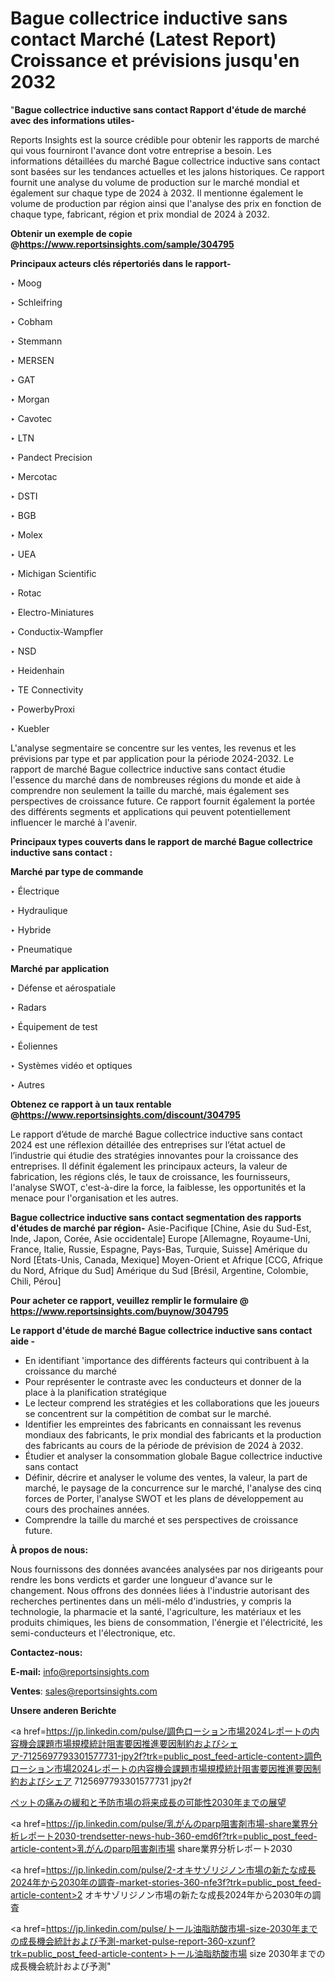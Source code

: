 # Bague collectrice inductive sans contact Marché (Latest Report) Croissance et prévisions jusqu'en 2032

"<strong>Bague collectrice inductive sans contact Rapport d'étude de marché avec des informations utiles-</strong>

Reports Insights est la source crédible pour obtenir les rapports de marché qui vous fourniront l'avance dont votre entreprise a besoin. Les informations détaillées du marché Bague collectrice inductive sans contact sont basées sur les tendances actuelles et les jalons historiques. Ce rapport fournit une analyse du volume de production sur le marché mondial et également sur chaque type de 2024 à 2032. Il mentionne également le volume de production par région ainsi que l'analyse des prix en fonction de chaque type, fabricant, région et prix mondial de 2024 à 2032.

<strong><b>Obtenir un exemple de copie @</b></strong><a href=https://www.reportsinsights.com/sample/304795><strong><b>https://www.reportsinsights.com/sample/304795</b></strong></a>

<b>Principaux acteurs clés répertoriés dans le rapport-</b>

<b> </b>‣ Moog

‣ Schleifring

‣ Cobham

‣ Stemmann

‣ MERSEN

‣ GAT

‣ Morgan

‣ Cavotec

‣ LTN

‣ Pandect Precision

‣ Mercotac

‣ DSTI

‣ BGB

‣ Molex

‣ UEA

‣ Michigan Scientific

‣ Rotac

‣ Electro-Miniatures

‣ Conductix-Wampfler

‣ NSD

‣ Heidenhain

‣ TE Connectivity

‣ PowerbyProxi

‣ Kuebler

L'analyse segmentaire se concentre sur les ventes, les revenus et les prévisions par type et par application pour la période 2024-2032. Le rapport de marché Bague collectrice inductive sans contact étudie l'essence du marché dans de nombreuses régions du monde et aide à comprendre non seulement la taille du marché, mais également ses perspectives de croissance future. Ce rapport fournit également la portée des différents segments et applications qui peuvent potentiellement influencer le marché à l'avenir.

<strong>Principaux types couverts dans le rapport de marché Bague collectrice inductive sans contact :</strong>

<strong>Marché par type de commande</strong>

‣ Électrique

‣ Hydraulique

‣ Hybride

‣ Pneumatique

<strong>Marché par application</strong>

‣ Défense et aérospatiale

‣ Radars

‣ Équipement de test

‣ Éoliennes

‣ Systèmes vidéo et optiques

‣ Autres

<strong><b>Obtenez ce rapport à un taux rentable @</b></strong><a href=https://www.reportsinsights.com/discount/304795><strong><b>https://www.reportsinsights.com/discount/304795</b></strong></a>

Le rapport d’étude de marché Bague collectrice inductive sans contact 2024 est une réflexion détaillée des entreprises sur l’état actuel de l’industrie qui étudie des stratégies innovantes pour la croissance des entreprises. Il définit également les principaux acteurs, la valeur de fabrication, les régions clés, le taux de croissance, les fournisseurs, l'analyse SWOT, c'est-à-dire la force, la faiblesse, les opportunités et la menace pour l'organisation et les autres.

<strong>Bague collectrice inductive sans contact segmentation des rapports d'études de marché par région-</strong>
Asie-Pacifique [Chine, Asie du Sud-Est, Inde, Japon, Corée, Asie occidentale]
Europe [Allemagne, Royaume-Uni, France, Italie, Russie, Espagne, Pays-Bas, Turquie, Suisse]
Amérique du Nord [États-Unis, Canada, Mexique]
Moyen-Orient et Afrique [CCG, Afrique du Nord, Afrique du Sud]
Amérique du Sud [Brésil, Argentine, Colombie, Chili, Pérou]

<strong>Pour acheter ce rapport, veuillez remplir le formulaire @   <a href=https://www.reportsinsights.com/buynow/304795>https://www.reportsinsights.com/buynow/304795</a></strong>

<strong>Le rapport d'étude de marché Bague collectrice inductive sans contact aide -</strong>
<ul>
  <li>En identifiant 'importance des différents facteurs qui contribuent à la croissance du marché</li>
  <li>Pour représenter le contraste avec les conducteurs et donner de la place à la planification stratégique</li>
  <li>Le lecteur comprend les stratégies et les collaborations que les joueurs se concentrent sur la compétition de combat sur le marché.</li>
  <li>Identifier les empreintes des fabricants en connaissant les revenus mondiaux des fabricants, le prix mondial des fabricants et la production des fabricants au cours de la période de prévision de 2024 à 2032.</li>
  <li>Étudier et analyser la consommation globale Bague collectrice inductive sans contact</li>
  <li>Définir, décrire et analyser le volume des ventes, la valeur, la part de marché, le paysage de la concurrence sur le marché, l'analyse des cinq forces de Porter, l'analyse SWOT et les plans de développement au cours des prochaines années.</li>
  <li>Comprendre la taille du marché et ses perspectives de croissance future.</li>
</ul>
<strong>À propos de nous:</strong>

Nous fournissons des données avancées analysées par nos dirigeants pour rendre les bons verdicts et garder une longueur d'avance sur le changement. Nous offrons des données liées à l'industrie autorisant des recherches pertinentes dans un méli-mélo d'industries, y compris la technologie, la pharmacie et la santé, l'agriculture, les matériaux et les produits chimiques, les biens de consommation, l'énergie et l'électricité, les semi-conducteurs et l'électronique, etc.

<strong>Contactez-nous:</strong>

<strong>E-mail:</strong> <a href=mailto:info@reportsinsights.com>info@reportsinsights.com</a>

<strong>Ventes</strong>: <a href=mailto:sales@reportsinsights.com>sales@reportsinsights.com</a>

<strong>Unsere anderen Berichte</strong>

<a href=https://jp.linkedin.com/pulse/調色ローション市場2024レポートの内容機会課題市場規模統計阻害要因推進要因制約およびシェア-7125697793301577731-jpy2f?trk=public_post_feed-article-content>調色ローション市場2024レポートの内容機会課題市場規模統計阻害要因推進要因制約およびシェア 7125697793301577731 jpy2f</a>

<a href=https://www.linkedin.com/pulse/ペットの痛みの緩和と予防市場の将来成長の可能性2030年までの展望-community-market-research-sirif/>ペットの痛みの緩和と予防市場の将来成長の可能性2030年までの展望</a>

<a href=https://jp.linkedin.com/pulse/乳がんのparp阻害剤市場-share業界分析レポート2030-trendsetter-news-hub-360-emd6f?trk=public_post_feed-article-content>乳がんのparp阻害剤市場 share業界分析レポート2030</a>

<a href=https://jp.linkedin.com/pulse/2-オキサゾリジノン市場の新たな成長2024年から2030年の調査-market-stories-360-nfe3f?trk=public_post_feed-article-content>2 オキサゾリジノン市場の新たな成長2024年から2030年の調査</a>

<a href=https://jp.linkedin.com/pulse/トール油脂肪酸市場-size-2030年までの成長機会統計および予測-market-pulse-report-360-xzunf?trk=public_post_feed-article-content>トール油脂肪酸市場 size 2030年までの成長機会統計および予測</a>"
